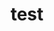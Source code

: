 ---
title: test
excerpt: ''
deprecated: false
hidden: true
metadata:
  title: ''
  description: ''
  robots: index
next:
  description: ''
---